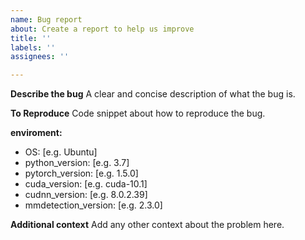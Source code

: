 ```yaml
---
name: Bug report
about: Create a report to help us improve
title: ''
labels: ''
assignees: ''

---
```


**Describe the bug**
A clear and concise description of what the bug is.

**To Reproduce**
Code snippet about how to reproduce the bug.

**enviroment:**
 - OS: [e.g. Ubuntu]
 - python_version: [e.g. 3.7]
 - pytorch_version: [e.g. 1.5.0]
 - cuda_version: [e.g. cuda-10.1]
 - cudnn_version: [e.g. 8.0.2.39]
 - mmdetection_version: [e.g. 2.3.0]

**Additional context**
Add any other context about the problem here.
